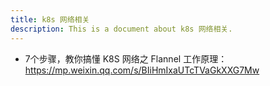 ```yaml
---
title: k8s 网络相关
description: This is a document about k8s 网络相关.
---
```


- 7个步骤，教你搞懂 K8S 网络之 Flannel 工作原理：https://mp.weixin.qq.com/s/BIiHmIxaUTcTVaGkXXG7Mw